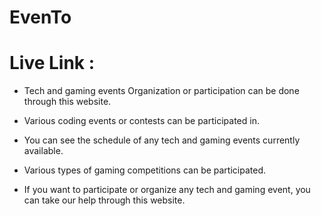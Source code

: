 # EvenTo
# Live Link : 


- Tech and gaming events Organization or participation can be done through this website.

- Various coding events or contests can be participated in.

- You can see the schedule of any tech and gaming events currently available.

- Various types of gaming competitions can be participated.

- If you want to participate or organize any tech and gaming event, you can take our help through this website.


